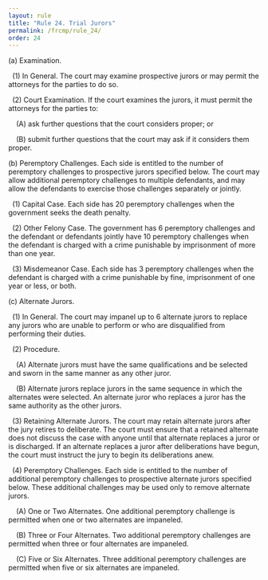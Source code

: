 ```yaml
---
layout: rule
title: "Rule 24. Trial Jurors"
permalink: /frcmp/rule_24/
order: 24
---
```


(a) Examination.


&nbsp;&nbsp;(1) In General. The court may examine prospective jurors or may permit the attorneys for the parties to do so.


&nbsp;&nbsp;(2) Court Examination. If the court examines the jurors, it must permit the attorneys for the parties to:


&nbsp;&nbsp;&nbsp;&nbsp;(A) ask further questions that the court considers proper; or


&nbsp;&nbsp;&nbsp;&nbsp;(B) submit further questions that the court may ask if it considers them proper.


(b) Peremptory Challenges. Each side is entitled to the number of peremptory challenges to prospective jurors specified below. The court may allow additional peremptory challenges to multiple defendants, and may allow the defendants to exercise those challenges separately or jointly.


&nbsp;&nbsp;(1) Capital Case. Each side has 20 peremptory challenges when the government seeks the death penalty.


&nbsp;&nbsp;(2) Other Felony Case. The government has 6 peremptory challenges and the defendant or defendants jointly have 10 peremptory challenges when the defendant is charged with a crime punishable by imprisonment of more than one year.


&nbsp;&nbsp;(3) Misdemeanor Case. Each side has 3 peremptory challenges when the defendant is charged with a crime punishable by fine, imprisonment of one year or less, or both.


(c) Alternate Jurors.


&nbsp;&nbsp;(1) In General. The court may impanel up to 6 alternate jurors to replace any jurors who are unable to perform or who are disqualified from performing their duties.


&nbsp;&nbsp;(2) Procedure.


&nbsp;&nbsp;&nbsp;&nbsp;(A) Alternate jurors must have the same qualifications and be selected and sworn in the same manner as any other juror.


&nbsp;&nbsp;&nbsp;&nbsp;(B) Alternate jurors replace jurors in the same sequence in which the alternates were selected. An alternate juror who replaces a juror has the same authority as the other jurors.


&nbsp;&nbsp;(3) Retaining Alternate Jurors. The court may retain alternate jurors after the jury retires to deliberate. The court must ensure that a retained alternate does not discuss the case with anyone until that alternate replaces a juror or is discharged. If an alternate replaces a juror after deliberations have begun, the court must instruct the jury to begin its deliberations anew.


&nbsp;&nbsp;(4) Peremptory Challenges. Each side is entitled to the number of additional peremptory challenges to prospective alternate jurors specified below. These additional challenges may be used only to remove alternate jurors.


&nbsp;&nbsp;&nbsp;&nbsp;(A) One or Two Alternates. One additional peremptory challenge is permitted when one or two alternates are impaneled.


&nbsp;&nbsp;&nbsp;&nbsp;(B) Three or Four Alternates. Two additional peremptory challenges are permitted when three or four alternates are impaneled.


&nbsp;&nbsp;&nbsp;&nbsp;(C) Five or Six Alternates. Three additional peremptory challenges are permitted when five or six alternates are impaneled.
